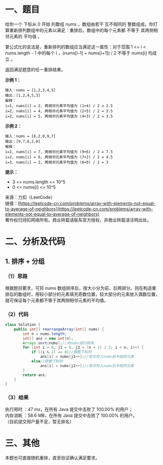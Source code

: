 # 一、题目
给你一个 下标从 0 开始 的数组 nums ，数组由若干 互不相同的 整数组成。你打算重新排列数组中的元素以满足：重排后，数组中的每个元素都 不等于 其两侧相邻元素的 平均值 。   
   
更公式化的说法是，重新排列的数组应当满足这一属性：对于范围 1 <= i < nums.length - 1 中的每个 i ，(nums[i-1] + nums[i+1]) / 2 不等于 nums[i] 均成立 。   
   
返回满足题意的任一重排结果。   
   
**示例 1：**   
```
输入：nums = [1,2,3,4,5]
输出：[1,2,4,5,3]
解释：
i=1, nums[i] = 2, 两相邻元素平均值为 (1+4) / 2 = 2.5
i=2, nums[i] = 4, 两相邻元素平均值为 (2+5) / 2 = 3.5
i=3, nums[i] = 5, 两相邻元素平均值为 (4+3) / 2 = 3.5
```
**示例 2：**   
```
输入：nums = [6,2,0,9,7]
输出：[9,7,6,2,0]
解释：
i=1, nums[i] = 7, 两相邻元素平均值为 (9+6) / 2 = 7.5
i=2, nums[i] = 6, 两相邻元素平均值为 (7+2) / 2 = 4.5
i=3, nums[i] = 2, 两相邻元素平均值为 (6+0) / 2 = 3
```
**提示：**   
- 3 <= nums.length <= 10^5
- 0 <= nums[i] <= 10^5
   
   
来源：力扣（LeetCode）   
链接：[https://leetcode-cn.com/problems/array-with-elements-not-equal-to-average-of-neighbors](https://leetcode-cn.com/problems/array-with-elements-not-equal-to-average-of-neighbors)   
著作权归领扣网络所有。商业转载请联系官方授权，非商业转载请注明出处。  
# 二、分析及代码    
## 1. 排序 + 分组
### （1）思路
根据题目要求，可将 nums 数组排序后，按大小分为前、后两部分。则在构造重排后的数组时，用较小部分的元素填充奇数位置，较大部分的元素放入偶数位置，就可保证每个元素都不等于其两侧相邻元素的平均值。   
### （2）代码
```java
class Solution {
    public int[] rearrangeArray(int[] nums) {
        int n = nums.length;
        int[] ans = new int[n];
        Arrays.sort(nums);//对nums进行排序
        for (int i = 0, j1 = 0, j2 = (n + 1) / 2; i < n; i++) {
            if ((i & 1) == 0)//偶数下标时
                ans[i] = nums[j1++];//依次存入nums前半段的元素
            else//奇数下标时
                ans[i] = nums[j2++];//依次存入nums后半段的元素
        }
        return ans;
    }
}
```
### （3）结果
执行用时 ：47 ms，在所有 Java 提交中击败了 100.00% 的用户；    
内存消耗 ：58.6 MB，在所有 Java 提交中击败了 100.00% 的用户。      
（目前提交用户量不足，暂无排名）       
# 三、其他
本题也可直接随机重排，直至验证确认满足要求。  
